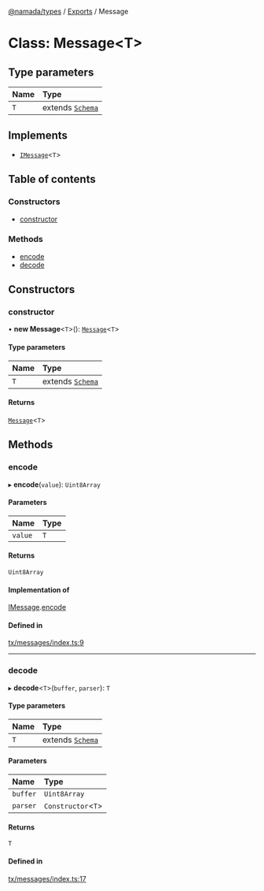 [@namada/types](../README.md) / [Exports](../modules.md) / Message

# Class: Message\<T\>

## Type parameters

| Name | Type |
| :------ | :------ |
| `T` | extends [`Schema`](../modules.md#schema) |

## Implements

- [`IMessage`](../interfaces/IMessage.md)\<`T`\>

## Table of contents

### Constructors

- [constructor](Message.md#constructor)

### Methods

- [encode](Message.md#encode)
- [decode](Message.md#decode)

## Constructors

### constructor

• **new Message**\<`T`\>(): [`Message`](Message.md)\<`T`\>

#### Type parameters

| Name | Type |
| :------ | :------ |
| `T` | extends [`Schema`](../modules.md#schema) |

#### Returns

[`Message`](Message.md)\<`T`\>

## Methods

### encode

▸ **encode**(`value`): `Uint8Array`

#### Parameters

| Name | Type |
| :------ | :------ |
| `value` | `T` |

#### Returns

`Uint8Array`

#### Implementation of

[IMessage](../interfaces/IMessage.md).[encode](../interfaces/IMessage.md#encode)

#### Defined in

[tx/messages/index.ts:9](https://github.com/anoma/namada-interface/blob/b81618b0/packages/types/src/tx/messages/index.ts#L9)

___

### decode

▸ **decode**\<`T`\>(`buffer`, `parser`): `T`

#### Type parameters

| Name | Type |
| :------ | :------ |
| `T` | extends [`Schema`](../modules.md#schema) |

#### Parameters

| Name | Type |
| :------ | :------ |
| `buffer` | `Uint8Array` |
| `parser` | `Constructor`\<`T`\> |

#### Returns

`T`

#### Defined in

[tx/messages/index.ts:17](https://github.com/anoma/namada-interface/blob/b81618b0/packages/types/src/tx/messages/index.ts#L17)
